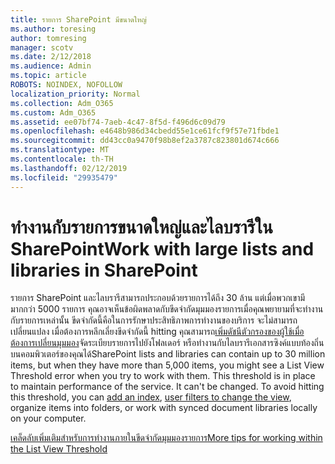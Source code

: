 ```yaml
---
title: รายการ SharePoint มีขนาดใหญ่
ms.author: toresing
author: tomresing
manager: scotv
ms.date: 2/12/2018
ms.audience: Admin
ms.topic: article
ROBOTS: NOINDEX, NOFOLLOW
localization_priority: Normal
ms.collection: Adm_O365
ms.custom: Adm_O365
ms.assetid: ee07bf74-7aeb-4c47-8f5d-f496d6c09d79
ms.openlocfilehash: e4648b986d34cbedd55e1ce61fcf9f57e71fbde1
ms.sourcegitcommit: dd43cc0a9470f98b8ef2a3787c823801d674c666
ms.translationtype: MT
ms.contentlocale: th-TH
ms.lasthandoff: 02/12/2019
ms.locfileid: "29935479"
---
```

# <a name="work-with-large-lists-and-libraries-in-sharepoint"></a><span data-ttu-id="b6461-102">ทำงานกับรายการขนาดใหญ่และไลบรารีใน SharePoint</span><span class="sxs-lookup"><span data-stu-id="b6461-102">Work with large lists and libraries in SharePoint</span></span>

<span data-ttu-id="b6461-p101">รายการ SharePoint และไลบรารีสามารถประกอบด้วยรายการได้ถึง 30 ล้าน แต่เมื่อพวกเขามีมากกว่า 5000 รายการ คุณอาจเห็นข้อผิดพลาดกับขีดจำกัดมุมมองรายการเมื่อคุณพยายามที่จะทำงานกับรายการเหล่านั้น ขีดจำกัดนี้คือในการรักษาประสิทธิภาพการทำงานของบริการ จะไม่สามารถเปลี่ยนแปลง เมื่อต้องการหลีกเลี่ยงขีดจำกัดนี้ hitting คุณสามารถ[เพิ่มดัชนี](https://go.microsoft.com/fwlink/?linkid=867784)[ตัวกรองของผู้ใช้เมื่อต้องการเปลี่ยนมุมมอง](https://go.microsoft.com/fwlink/?linkid=867786)จัดระเบียบรายการไปยังโฟลเดอร์ หรือทำงานกับไลบรารีเอกสารซิงค์แบบท้องถิ่นบนคอมพิวเตอร์ของคุณได้</span><span class="sxs-lookup"><span data-stu-id="b6461-p101">SharePoint lists and libraries can contain up to 30 million items, but when they have more than 5,000 items, you might see a List View Threshold error when you try to work with them. This threshold is in place to maintain performance of the service. It can't be changed. To avoid hitting this threshold, you can [add an index](https://go.microsoft.com/fwlink/?linkid=867784), [user filters to change the view](https://go.microsoft.com/fwlink/?linkid=867786), organize items into folders, or work with synced document libraries locally on your computer.</span></span> 
  
[<span data-ttu-id="b6461-107">เคล็ดลับเพิ่มเติมสำหรับการทำงานภายในขีดจำกัดมุมมองรายการ</span><span class="sxs-lookup"><span data-stu-id="b6461-107">More tips for working within the List View Threshold</span></span>](https://go.microsoft.com/fwlink/?linkid=867787)
  

